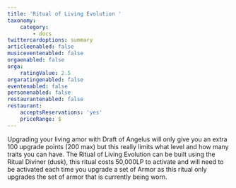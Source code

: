 ```yaml
---
title: 'Ritual of Living Evolution '
taxonomy:
    category:
        - docs
twittercardoptions: summary
articleenabled: false
musiceventenabled: false
orgaenabled: false
orga:
    ratingValue: 2.5
orgaratingenabled: false
eventenabled: false
personenabled: false
restaurantenabled: false
restaurant:
    acceptsReservations: 'yes'
    priceRange: $
---
```


Upgrading your living amor with Draft of Angelus will only give you an extra 100 upgrade points (200 max) but this really limits what level and how many traits you can have. The Ritual of Living Evolution can be built using the Ritual Diviner (dusk), this ritual costs 50,000LP to activate and will need to be activated each time you upgrade a set of Armor as this ritual only upgrades the set of armor that is currently being worn.